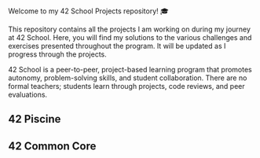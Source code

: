 Welcome to my 42 School Projects repository! 🎓

This repository contains all the projects I am working on during my journey at 42 School. Here, you will find my solutions to the various challenges and exercises presented throughout the program. It will be updated as I progress through the projects.

42 School is a peer-to-peer, project-based learning program that promotes autonomy, problem-solving skills, and student collaboration. There are no formal teachers; students learn through projects, code reviews, and peer evaluations.

## 42 Piscine



## 42 Common Core
